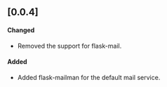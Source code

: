## [0.0.4]

#### Changed
- Removed the support for flask-mail.
#### Added
- Added flask-mailman for the default mail service.